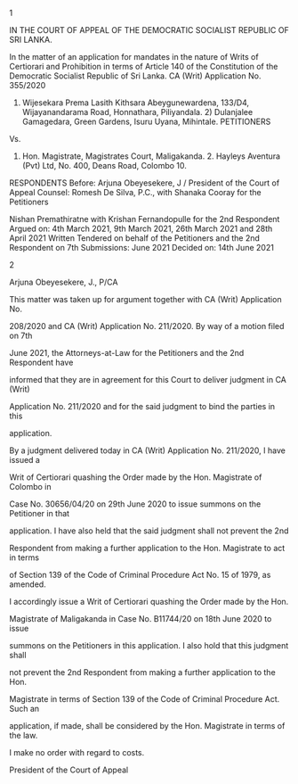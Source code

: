 1

IN THE COURT OF APPEAL OF THE DEMOCRATIC SOCIALIST REPUBLIC OF SRI LANKA.

In the matter of an application for mandates in the nature of Writs of Certiorari and Prohibition in terms of Article 140 of the Constitution of the Democratic Socialist Republic of Sri Lanka. CA (Writ) Application No. 355/2020

1) Wijesekara Prema Lasith Kithsara Abeygunewardena, 133/D4, Wijayanandarama Road, Honnathara, Piliyandala. 2) Dulanjalee Gamagedara, Green Gardens, Isuru Uyana, Mihintale. PETITIONERS

Vs.

1. Hon. Magistrate, Magistrates Court, Maligakanda. 2. Hayleys Aventura (Pvt) Ltd, No. 400, Deans Road, Colombo 10.

RESPONDENTS Before: Arjuna Obeyesekere, J / President of the Court of Appeal Counsel: Romesh De Silva, P.C., with Shanaka Cooray for the Petitioners

Nishan Premathiratne with Krishan Fernandopulle for the 2nd Respondent Argued on: 4th March 2021, 9th March 2021, 26th March 2021 and 28th April 2021 Written Tendered on behalf of the Petitioners and the 2nd Respondent on 7th Submissions: June 2021 Decided on: 14th June 2021

2

Arjuna Obeyesekere, J., P/CA

This matter was taken up for argument together with CA (Writ) Application No.

208/2020 and CA (Writ) Application No. 211/2020. By way of a motion filed on 7th

June 2021, the Attorneys-at-Law for the Petitioners and the 2nd Respondent have

informed that they are in agreement for this Court to deliver judgment in CA (Writ)

Application No. 211/2020 and for the said judgment to bind the parties in this

application.

By a judgment delivered today in CA (Writ) Application No. 211/2020, I have issued a

Writ of Certiorari quashing the Order made by the Hon. Magistrate of Colombo in

Case No. 30656/04/20 on 29th June 2020 to issue summons on the Petitioner in that

application. I have also held that the said judgment shall not prevent the 2nd

Respondent from making a further application to the Hon. Magistrate to act in terms

of Section 139 of the Code of Criminal Procedure Act No. 15 of 1979, as amended.

I accordingly issue a Writ of Certiorari quashing the Order made by the Hon.

Magistrate of Maligakanda in Case No. B11744/20 on 18th June 2020 to issue

summons on the Petitioners in this application. I also hold that this judgment shall

not prevent the 2nd Respondent from making a further application to the Hon.

Magistrate in terms of Section 139 of the Code of Criminal Procedure Act. Such an

application, if made, shall be considered by the Hon. Magistrate in terms of the law.

I make no order with regard to costs.

President of the Court of Appeal